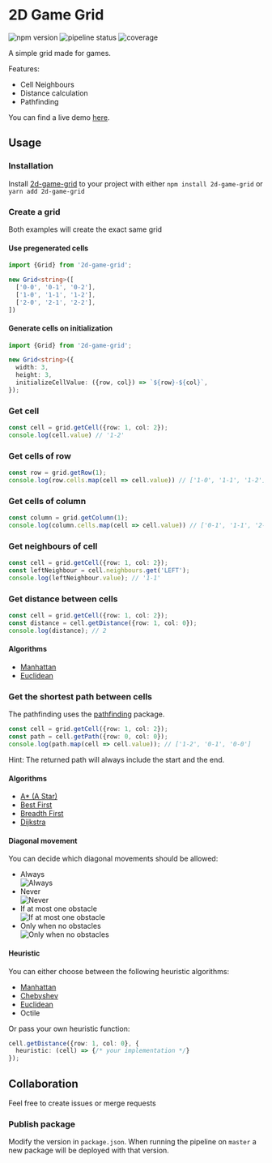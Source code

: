 # 2D Game Grid
![npm version](https://badge.fury.io/js/2d-game-grid.svg)
![pipeline status](https://gitlab.com/mstuercke/2d-game-grid/badges/master/pipeline.svg)
![coverage](https://gitlab.com/mstuercke/2d-game-grid/badges/master/coverage.svg?job=test)

A simple grid made for games.

Features:
- Cell Neighbours
- Distance calculation
- Pathfinding

You can find a live demo [here](https://3ms9ky.csb.app/).

## Usage
### Installation
Install [2d-game-grid](https://www.npmjs.com/package/2d-game-grid) to your project with either `npm install 2d-game-grid` or `yarn add 2d-game-grid`

### Create a grid
Both examples will create the exact same grid
#### Use pregenerated cells
```ts
import {Grid} from '2d-game-grid';

new Grid<string>([
  ['0-0', '0-1', '0-2'],
  ['1-0', '1-1', '1-2'],
  ['2-0', '2-1', '2-2'],
])
```

#### Generate cells on initialization
```ts
import {Grid} from '2d-game-grid';

new Grid<string>({
  width: 3,
  height: 3,
  initializeCellValue: ({row, col}) => `${row}-${col}`,
});
```

### Get cell
```ts
const cell = grid.getCell({row: 1, col: 2});
console.log(cell.value) // '1-2'
```

### Get cells of row
```ts
const row = grid.getRow(1);
console.log(row.cells.map(cell => cell.value)) // ['1-0', '1-1', '1-2']
```

### Get cells of column
```ts
const column = grid.getColumn(1);
console.log(column.cells.map(cell => cell.value)) // ['0-1', '1-1', '2-1']
```

### Get neighbours of cell
```ts
const cell = grid.getCell({row: 1, col: 2});
const leftNeighbour = cell.neighbours.get('LEFT');
console.log(leftNeighbour.value); // '1-1'
```


### Get distance between cells
```ts
const cell = grid.getCell({row: 1, col: 2});
const distance = cell.getDistance({row: 1, col: 0});
console.log(distance); // 2
```

#### Algorithms
- [Manhattan](https://en.wikipedia.org/wiki/Taxicab_geometry)
- [Euclidean](https://en.wikipedia.org/wiki/Euclidean_distance)

### Get the shortest path between cells
The pathfinding uses the [pathfinding](https://www.npmjs.com/package/pathfinding) package.  

```ts
const cell = grid.getCell({row: 1, col: 2});
const path = cell.getPath({row: 0, col: 0});
console.log(path.map(cell => cell.value)); // ['1-2', '0-1', '0-0']
```
Hint: The returned path will always include the start and the end.

#### Algorithms
- [A* (A Star)](https://en.wikipedia.org/wiki/A*_search_algorithm)
- [Best First](https://en.wikipedia.org/wiki/Best-first_search)
- [Breadth First](https://en.wikipedia.org/wiki/Breadth-first_search)
- [Dijkstra](https://en.wikipedia.org/wiki/Dijkstra%27s_algorithm)

#### Diagonal movement
You can decide which diagonal movements should be allowed: 
- Always  
  ![Always](https://gitlab.com/mstuercke/2d-game-grid/-/raw/master/images/always.jpg)
- Never  
  ![Never](https://gitlab.com/mstuercke/2d-game-grid/-/raw/master/images/never.jpg)
- If at most one obstacle  
  ![If at most one obstacle](https://gitlab.com/mstuercke/2d-game-grid/-/raw/master/images/if-at-most-one-obstacle.jpg)
- Only when no obstacles  
  ![Only when no obstacles](https://gitlab.com/mstuercke/2d-game-grid/-/raw/master/images/only-when-no-obstacles.jpg)

#### Heuristic
You can either choose between the following heuristic algorithms:
- [Manhattan](https://en.wikipedia.org/wiki/Taxicab_geometry)
- [Chebyshev](https://en.wikipedia.org/wiki/Chebyshev_distance)
- [Euclidean](https://en.wikipedia.org/wiki/Euclidean_distance)
- Octile

Or pass your own heuristic function:
```ts
cell.getDistance({row: 1, col: 0}, {
  heuristic: (cell) => {/* your implementation */}
});
```

## Collaboration
Feel free to create issues or merge requests

### Publish package
Modify the version in `package.json`. When running the pipeline on `master` a new package will be deployed with that version. 


